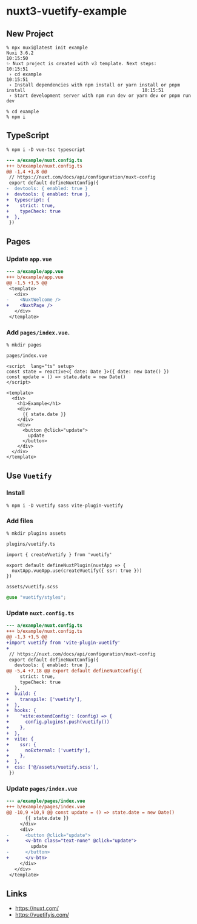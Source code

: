 # nuxt3-vuetify-example

## New Project

```
% npx nuxi@latest init example
Nuxi 3.6.2                                                                                                         10:15:50
✨ Nuxt project is created with v3 template. Next steps:                                                           10:15:51
 › cd example                                                                                                      10:15:51
 › Install dependencies with npm install or yarn install or pnpm install                                           10:15:51
 › Start development server with npm run dev or yarn dev or pnpm run dev
```

```
% cd example
% npm i
```

## TypeScript

```
% npm i -D vue-tsc typescript
```

```diff
--- a/example/nuxt.config.ts
+++ b/example/nuxt.config.ts
@@ -1,4 +1,8 @@
 // https://nuxt.com/docs/api/configuration/nuxt-config
 export default defineNuxtConfig({
-  devtools: { enabled: true }
+  devtools: { enabled: true },
+  typescript: {
+    strict: true,
+    typeCheck: true
+  },
 })
```

## Pages

### Update `app.vue`

```diff
--- a/example/app.vue
+++ b/example/app.vue
@@ -1,5 +1,5 @@
 <template>
   <div>
-    <NuxtWelcome />
+    <NuxtPage />
   </div>
 </template>
```

### Add `pages/index.vue`.

```
% mkdir pages
```

`pages/index.vue`

```vue
<script  lang="ts" setup>
const state = reactive<{ date: Date }>({ date: new Date() })
const update = () => state.date = new Date()
</script>

<template>
  <div>
    <h1>Example</h1>
    <div>
      {{ state.date }}
    </div>
    <div>
      <button @click="update">
        update
      </button>
    </div>
  </div>
</template>
```

## Use `Vuetify`

### Install

```
% npm i -D vuetify sass vite-plugin-vuetify
```

### Add files

```
% mkdir plugins assets
```

`plugins/vuetify.ts`

```vue
import { createVuetify } from 'vuetify'

export default defineNuxtPlugin(nuxtApp => {
  nuxtApp.vueApp.use(createVuetify({ ssr: true }))
})
```

`assets/vuetify.scss`

```scss
@use "vuetify/styles";
```

### Update `nuxt.config.ts`

```diff
--- a/example/nuxt.config.ts
+++ b/example/nuxt.config.ts
@@ -1,3 +1,5 @@
+import vuetify from 'vite-plugin-vuetify'
+
 // https://nuxt.com/docs/api/configuration/nuxt-config
 export default defineNuxtConfig({
   devtools: { enabled: true },
@@ -5,4 +7,18 @@ export default defineNuxtConfig({
     strict: true,
     typeCheck: true
   },
+  build: {
+    transpile: ['vuetify'],
+  },
+  hooks: {
+    'vite:extendConfig': (config) => {
+      config.plugins!.push(vuetify())
+    },
+  },
+  vite: {
+    ssr: {
+      noExternal: ['vuetify'],
+    },
+  },
+  css: ['@/assets/vuetify.scss'],
 })
```

### Update `pages/index.vue`

```diff
--- a/example/pages/index.vue
+++ b/example/pages/index.vue
@@ -10,9 +10,9 @@ const update = () => state.date = new Date()
       {{ state.date }}
     </div>
     <div>
-      <button @click="update">
+      <v-btn class="text-none" @click="update">
         update
-      </button>
+      </v-btn>
     </div>
   </div>
 </template>
```

## Links

* https://nuxt.com/
* https://vuetifyjs.com/
